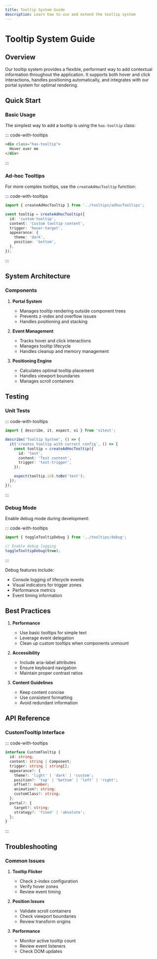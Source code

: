 ```yaml
---
title: Tooltip System Guide
description: Learn how to use and extend the tooltip system
---
```


# Tooltip System Guide

## Overview

Our tooltip system provides a flexible, performant way to add contextual information throughout the application. It supports both hover and click interactions, handles positioning automatically, and integrates with our portal system for optimal rendering.

## Quick Start

### Basic Usage

The simplest way to add a tooltip is using the `has-tooltip` class:

::: code-with-tooltips

```html
<div class="has-tooltip">
  Hover over me
</div>
```

:::

### Ad-hoc Tooltips

For more complex tooltips, use the `createAdHocTooltip` function:

::: code-with-tooltips

```typescript
import { createAdHocTooltip } from '../tooltips/adhocTooltips';

const tooltip = createAdHocTooltip({
  id: 'custom-tooltip',
  content: 'Custom tooltip content',
  trigger: 'hover-target',
  appearance: {
    theme: 'dark',
    position: 'bottom',
  },
});
```

:::

## System Architecture

### Components

1. **Portal System**

   - Manages tooltip rendering outside component trees
   - Prevents z-index and overflow issues
   - Handles positioning and stacking

2. **Event Management**

   - Tracks hover and click interactions
   - Manages tooltip lifecycle
   - Handles cleanup and memory management

3. **Positioning Engine**
   - Calculates optimal tooltip placement
   - Handles viewport boundaries
   - Manages scroll containers

## Testing

### Unit Tests

::: code-with-tooltips

```typescript
import { describe, it, expect, vi } from 'vitest';

describe('Tooltip System', () => {
  it('creates tooltip with correct config', () => {
    const tooltip = createAdHocTooltip({
      id: 'test',
      content: 'Test content',
      trigger: 'test-trigger',
    });

    expect(tooltip.id).toBe('test');
  });
});
```

:::

### Debug Mode

Enable debug mode during development:

::: code-with-tooltips

```typescript
import { toggleTooltipDebug } from '../tooltips/debug';

// Enable debug logging
toggleTooltipDebug(true);
```

:::

Debug features include:

- Console logging of lifecycle events
- Visual indicators for trigger zones
- Performance metrics
- Event timing information

## Best Practices

1. **Performance**

   - Use basic tooltips for simple text
   - Leverage event delegation
   - Clean up custom tooltips when components unmount

2. **Accessibility**

   - Include aria-label attributes
   - Ensure keyboard navigation
   - Maintain proper contrast ratios

3. **Content Guidelines**
   - Keep content concise
   - Use consistent formatting
   - Avoid redundant information

## API Reference

### CustomTooltip Interface

::: code-with-tooltips

```typescript
interface CustomTooltip {
  id: string;
  content: string | Component;
  trigger: string | string[];
  appearance?: {
    theme?: 'light' | 'dark' | 'custom';
    position?: 'top' | 'bottom' | 'left' | 'right';
    offset?: number;
    animation?: string;
    customClass?: string;
  };
  portal?: {
    target?: string;
    strategy?: 'fixed' | 'absolute';
  };
}
```

:::

## Troubleshooting

### Common Issues

1. **Tooltip Flicker**

   - Check z-index configuration
   - Verify hover zones
   - Review event timing

2. **Position Issues**

   - Validate scroll containers
   - Check viewport boundaries
   - Review transform origins

3. **Performance**
   - Monitor active tooltip count
   - Review event listeners
   - Check DOM updates
